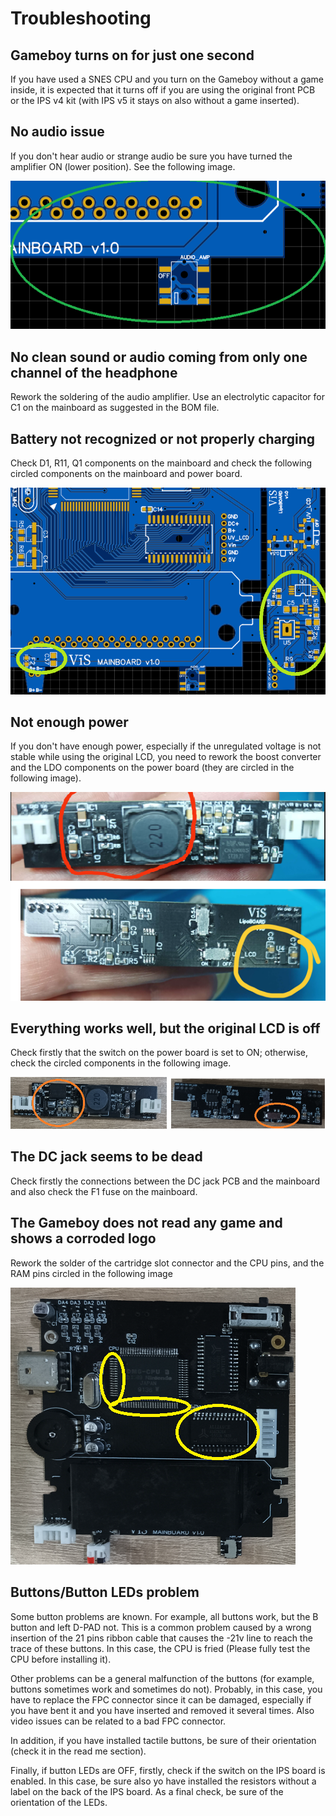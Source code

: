 # Troubleshooting

## Gameboy turns on for just one second

If you have used a SNES CPU and you turn on the Gameboy without a game inside, it is expected that it turns off if you are using the original 
front PCB or the IPS v4 kit (with IPS v5 it stays on also without a game inserted).

## No audio issue

If you don't hear audio or strange audio be sure you have turned the amplifier ON (lower position). See the following image.

![image](images/audio_amp_on_off.png)

## No clean sound or audio coming from only one channel of the headphone

Rework the soldering of the audio amplifier. Use an electrolytic capacitor for C1 on the mainboard as suggested in the BOM file.

## Battery not recognized or not properly charging

Check D1, R11, Q1 components on the mainboard and check the following circled components on the mainboard and power board.

![image](images/Battery_parts.png)

## Not enough power 

If you don't have enough power, especially if the unregulated voltage is not stable while using the original LCD, you need to rework the boost converter 
and the LDO components on the power board (they are circled in the following image). 

![image](images/boost_comps.png)

## Everything works well, but the original LCD is off

Check firstly that the switch on the power board is set to ON; otherwise, check the circled components in the following image.

![image](images/neg_voltage_comps.png)

## The DC jack seems to be dead

Check firstly the connections between the DC jack PCB and the mainboard and also check the F1 fuse on the mainboard.

## The Gameboy does not read any game and shows a corroded logo

Rework the solder of the cartridge slot connector and the CPU pins, and the RAM pins circled in the following image

![image](images/corrupted_logo.png)

## Buttons/Button LEDs problem

Some button problems are known. For example, all buttons work, but the B button and left D-PAD not. This is a common problem caused by a wrong insertion of the 21 pins ribbon cable that causes the -21v line to reach the trace of these buttons. In this case, the CPU is fried (Please fully test the CPU before installing it). 

Other problems can be a general malfunction of the buttons (for example, buttons sometimes work and sometimes do not). Probably, in this case, you have to replace the FPC connector since it can be damaged, especially if you have bent it and you have inserted and removed it several times. Also video issues can be related to a bad FPC connector.

In addition, if you have installed tactile buttons, be sure of their orientation (check it in the read me section).

Finally, if button LEDs are OFF, firstly, check if the switch on the IPS board is enabled. In this case, be sure also yo have installed the resistors without a label on the back of the IPS board. As a final check, be sure of the orientation of the LEDs.

















